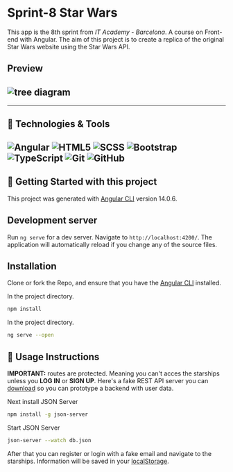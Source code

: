 # Sprint-8 Star Wars

This app is the 8th sprint from *IT Academy - Barcelona*. A course on Front-end with Angular. The aim of this project is to create a replica of the original Star Wars website using the Star Wars API.

## **Preview**

## ![tree diagram](src/assets/starwars-preview.gif)

---

## :wrench: **Technologies & Tools**

![Angular](https://img.shields.io/badge/-Angular-C62828?style=flat-square&logo=angular)
![HTML5](https://img.shields.io/badge/-HTML5-E34F26?style=flat-square&logo=html5&logoColor=white)
![SCSS](https://img.shields.io/badge/-SCSS-black?style=flat-square&logo=sass)
![Bootstrap](https://img.shields.io/badge/-Bootstrap-563D7C?style=flat-square&logo=bootstrap)
![TypeScript](https://img.shields.io/badge/-TypeScript-ffffff?style=flat-square&logo=typescript)
![Git](https://img.shields.io/badge/-Git-black?style=flat-square&logo=git)
![GitHub](https://img.shields.io/badge/-GitHub-181717?style=flat-square&logo=github)
---

## :seedling: **Getting Started with this project**

This project was generated with [Angular CLI](https://github.com/angular/angular-cli) version 14.0.6.

## Development server

Run `ng serve` for a dev server. Navigate to `http://localhost:4200/`. The application will automatically reload if you change any of the source files.

## Installation

Clone or fork the Repo, and ensure that you have the [Angular CLI](https://github.com/angular/angular-cli) installed.

In the project directory.

```bash
npm install
```

In the project directory.

```bash
ng serve --open
```

## :bookmark_tabs: **Usage Instructions**

**IMPORTANT:** routes are protected. Meaning you can't acces the starships unless you **LOG IN** or **SIGN UP**. 
Here's a fake REST API server you can [download](src/assets/starwars-server/db.json) so you can prototype a backend with user data.

Next install JSON Server
```bash
npm install -g json-server
```

Start JSON Server

```bash
json-server --watch db.json
```

After that you can register or login with a fake email and navigate to the starships. Information will be saved in your [localStorage](https://developer.mozilla.org/es/docs/Web/API/Window/localStorage). 